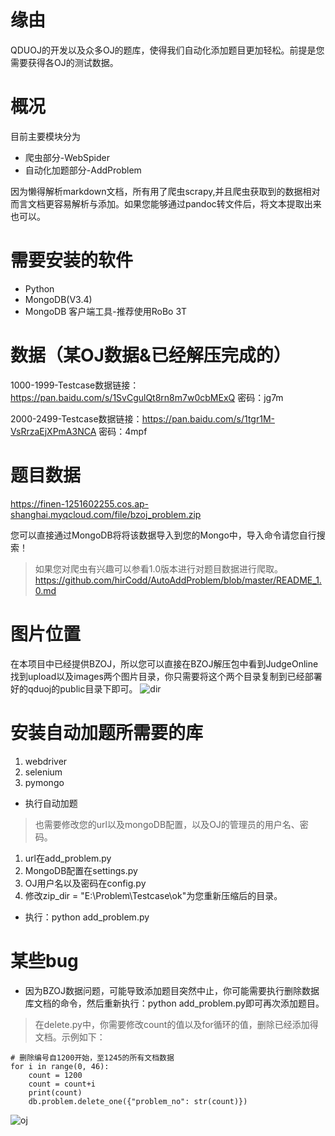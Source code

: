 ﻿# 缘由 

QDUOJ的开发以及众多OJ的题库，使得我们自动化添加题目更加轻松。前提是您需要获得各OJ的测试数据。

# 概况

目前主要模块分为

* 爬虫部分-WebSpider
* 自动化加题部分-AddProblem

因为懒得解析markdown文档，所有用了爬虫scrapy,并且爬虫获取到的数据相对而言文档更容易解析与添加。如果您能够通过pandoc转文件后，将文本提取出来也可以。

# 需要安装的软件

* Python
* MongoDB(V3.4)
* MongoDB 客户端工具-推荐使用RoBo 3T

# 数据（某OJ数据&已经解压完成的）
1000-1999-Testcase数据链接：https://pan.baidu.com/s/1SvCgulQt8rn8m7w0cbMExQ 密码：jg7m

2000-2499-Testcase数据链接：https://pan.baidu.com/s/1tgr1M-VsRrzaEjXPmA3NCA 密码：4mpf

# 题目数据

https://finen-1251602255.cos.ap-shanghai.myqcloud.com/file/bzoj_problem.zip

您可以直接通过MongoDB将将该数据导入到您的Mongo中，导入命令请您自行搜索！

> 如果您对爬虫有兴趣可以参看1.0版本进行对题目数据进行爬取。
https://github.com/hirCodd/AutoAddProblem/blob/master/README_1.0.md

# 图片位置
在本项目中已经提供BZOJ，所以您可以直接在BZOJ解压包中看到JudgeOnline找到upload以及images两个图片目录，你只需要将这个两个目录复制到已经部署好的qduoj的public目录下即可。
![dir][2]

# 安装自动加题所需要的库
1. webdriver
2. selenium
3. pymongo

* 执行自动加题
> 也需要修改您的url以及mongoDB配置，以及OJ的管理员的用户名、密码。

1. url在add_problem.py
2. MongoDB配置在settings.py
3. OJ用户名以及密码在config.py
4. 修改zip_dir = "E:\\Problem\\Testcase\\ok"为您重新压缩后的目录。

* 执行：python add_problem.py


# 某些bug
* 因为BZOJ数据问题，可能导致添加题目突然中止，你可能需要执行删除数据库文档的命令，然后重新执行：python add_problem.py即可再次添加题目。
> 在delete.py中，你需要修改count的值以及for循环的值，删除已经添加得文档。示例如下：

    # 删除编号自1200开始，至1245的所有文档数据
    for i in range(0, 46):
        count = 1200
        count = count+i
        print(count)
        db.problem.delete_one({"problem_no": str(count)})


![oj][1]

  [1]: https://s1.ax2x.com/2018/06/02/71uIJ.png
  [2]: https://finen-1251602255.cos.ap-shanghai.myqcloud.com/images/github/autoaddproblem/dir.png